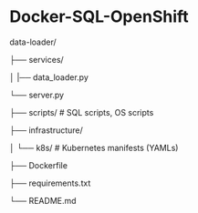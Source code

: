 ﻿# Docker-SQL-OpenShift
 
data-loader/

├── services/

│ |── data_loader.py

  └── server.py
  
├── scripts/ # SQL scripts, OS scripts

├── infrastructure/

│ └── k8s/ # Kubernetes manifests (YAMLs)

├── Dockerfile

├── requirements.txt

└── README.md




